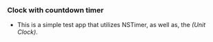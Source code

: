 ### Clock with countdown timer

- This is a simple test app that utilizes NSTimer, as well as, the *(Unit Clock)*.
